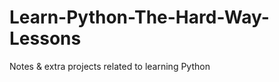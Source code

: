 Learn-Python-The-Hard-Way-Lessons
=================================

Notes &amp; extra projects related to learning Python